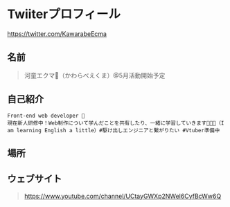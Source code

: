 # Twiiterプロフィール

<https://twitter.com/KawarabeEcma>

## 名前

> 河童エクマ🥒（かわらべえくま）@5月活動開始予定

## 自己紹介

```
Front-end web developer 🦏 
現在新人研修中！Web制作について学んだことを共有したり、一緒に学習していきます🙌🙌🙌（I am learning English a little）#駆け出しエンジニアと繋がりたい #Vtuber準備中
```

## 場所

>

## ウェブサイト

> https://www.youtube.com/channel/UCtayGWXp2NWel6CyfBcWw6Q
